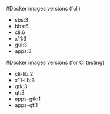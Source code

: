 #Docker images versions (full)

* sbs:3
* bbs:6
* cli:6
* x11:3
* gui:3
* apps:3

#Docker images versions (for CI testing)

* cli-lib:2
* x11-lib:3
* gtk:3
* qt:3
* apps-gtk:1
* apps-qt:1

